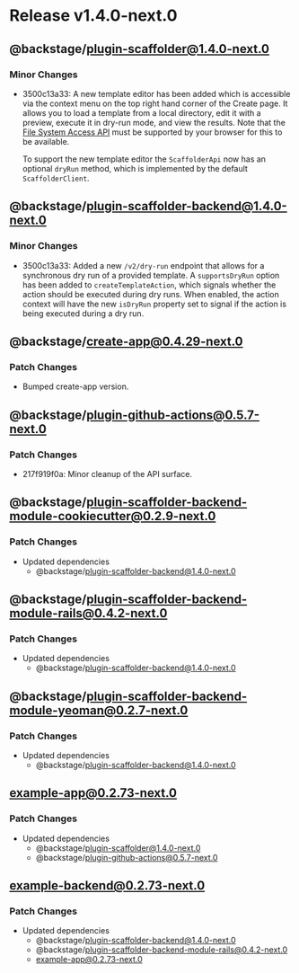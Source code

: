 # Release v1.4.0-next.0

## @backstage/plugin-scaffolder@1.4.0-next.0

### Minor Changes

- 3500c13a33: A new template editor has been added which is accessible via the context menu on the top right hand corner of the Create page. It allows you to load a template from a local directory, edit it with a preview, execute it in dry-run mode, and view the results. Note that the [File System Access API](https://developer.mozilla.org/en-US/docs/Web/API/File_System_Access_API) must be supported by your browser for this to be available.

  To support the new template editor the `ScaffolderApi` now has an optional `dryRun` method, which is implemented by the default `ScaffolderClient`.

## @backstage/plugin-scaffolder-backend@1.4.0-next.0

### Minor Changes

- 3500c13a33: Added a new `/v2/dry-run` endpoint that allows for a synchronous dry run of a provided template. A `supportsDryRun` option has been added to `createTemplateAction`, which signals whether the action should be executed during dry runs. When enabled, the action context will have the new `isDryRun` property set to signal if the action is being executed during a dry run.

## @backstage/create-app@0.4.29-next.0

### Patch Changes

- Bumped create-app version.

## @backstage/plugin-github-actions@0.5.7-next.0

### Patch Changes

- 217f919f0a: Minor cleanup of the API surface.

## @backstage/plugin-scaffolder-backend-module-cookiecutter@0.2.9-next.0

### Patch Changes

- Updated dependencies
  - @backstage/plugin-scaffolder-backend@1.4.0-next.0

## @backstage/plugin-scaffolder-backend-module-rails@0.4.2-next.0

### Patch Changes

- Updated dependencies
  - @backstage/plugin-scaffolder-backend@1.4.0-next.0

## @backstage/plugin-scaffolder-backend-module-yeoman@0.2.7-next.0

### Patch Changes

- Updated dependencies
  - @backstage/plugin-scaffolder-backend@1.4.0-next.0

## example-app@0.2.73-next.0

### Patch Changes

- Updated dependencies
  - @backstage/plugin-scaffolder@1.4.0-next.0
  - @backstage/plugin-github-actions@0.5.7-next.0

## example-backend@0.2.73-next.0

### Patch Changes

- Updated dependencies
  - @backstage/plugin-scaffolder-backend@1.4.0-next.0
  - @backstage/plugin-scaffolder-backend-module-rails@0.4.2-next.0
  - example-app@0.2.73-next.0
